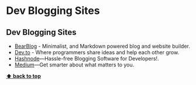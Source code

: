 # Dev Blogging Sites

## Dev Blogging Sites

* [BearBlog](https://bearblog.dev/) - Minimalist, and Markdown powered blog and website builder.
* [Dev.to](https://dev.to/) - Where programmers share ideas and help each other grow.
* [Hashnode](https://hashnode.com/)—Hassle-free Blogging Software for Developers!.
* [Medium](https://medium.com/)—Get smarter about what matters to you.

**[⬆ back to top](#table-of-contents)**
